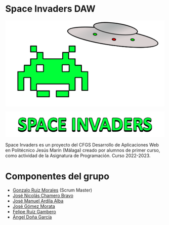 # Space Invaders DAW

![](https://github.com/angelgxrcia/SpaceInvadersDAW/blob/main/logo.png)
<p align="center"><img src="https://github.com/angelgxrcia/SpaceInvadersDAW/blob/main/logotext.png" alt="Logo"></p>

Space Invaders es un proyecto del CFGS Desarrollo de Aplicaciones Web en Politécnico Jesús Marín (Málaga) creado por alumnos de primer curso, como actividad de la Asignatura de Programación.
Curso 2022-2023.

# Componentes del grupo
+ [Gonzalo Ruiz Morales][anchor-id6] (Scrum Master)
+ [José Nicolás Chamero Bravo][anchor-id5]
+ [José Manuel Ardila Alba][anchor-id4]
+ [José Gómez Morata][anchor-id3]
+ [Felipe Ruiz Gambero][anchor-id2]
+ [Ángel Doña García][anchor-id1]

[anchor-id6]: https://github.com/GonzaloR44
[anchor-id5]: https://github.com/jchabra69
[anchor-id4]: https://github.com/joseardila24
[anchor-id3]: https://github.com/josegm120
[anchor-id2]: https://github.com/FelipeRuizGambero
[anchor-id1]: https://github.com/angelgxrcia
